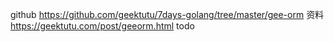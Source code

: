 github https://github.com/geektutu/7days-golang/tree/master/gee-orm
资料 https://geektutu.com/post/geeorm.html todo